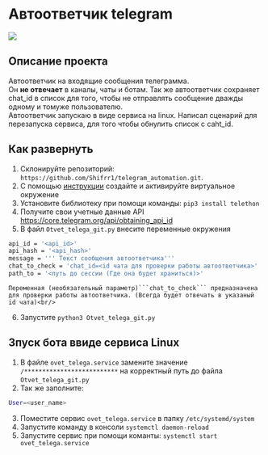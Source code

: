 # Автоответчик telegram

![](https://img.shields.io/badge/Python3-mediumblue)
## Описание проекта

Автоответчик на входящие сообщения телеграмма.<br/> 
Он **не отвечает** в каналы, чаты  и ботам.
Так же автоответчик сохраняет chat_id в список для того, чтобы не отправлять сообщение дважды одному и томуже пользователю.<br/>
Автоответчик запускаю в виде сервиса на linux. Написал сценарий для перезапуска сервиса, для того чтобы
обнулить список с caht_id.
## Как развернуть
1. Склонируйте репозиторий: ```https://github.com/Shifrr1/telegram_automation.git```.
2. С помощью [инструкции](https://python-scripts.com/virtualenv) создайте 
и активируйте виртуальное окружение
3. Установите библиотеку при помощи команды: ```pip3 install telethon```
4. Получите свои учетные данные API https://core.telegram.org/api/obtaining_api_id
5. В файл ```Otvet_telega_git.py``` внесите переменные окружения
```Bash
api_id = '<api_id>'
api_hash = '<api_hash>'
message = ''' Текст сообщения автоответчика'''
chat_to_check = 'chat_id=<id чата для проверки работы автоответчика>'
path_to = '<путь до сессии (Где она будет храниться)>'
```
    Переменная (необязательный параметр)```chat_to_check``` предназначена для проверки работы автоответчика. (Всегда будет отвечать в указаный id чата)<br/>
6. Запустите ```python3 Otvet_telega_git.py```



##  Зпуск бота ввиде сервиса Linux
1. В файле ```ovet_telega.service``` замените значение ```/**************************``` на корректный путь до файла ```Otvet_telega_git.py```
2. Так же заполните:
```Bash
User=<user_name>
```
3. Поместите сервис ```ovet_telega.service``` в папку ```/etc/systemd/system```
4. Запустите команду в консоли ```systemctl daemon-reload```
5. Запустите сервис при помощи команты: ```systemctl start ovet_telega.service```
